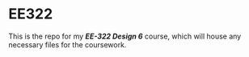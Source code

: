 # EE322

This is the repo for my _**EE-322 Design 6**_ course, which will house any necessary files for the coursework.
